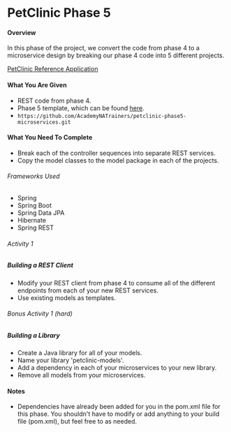 # PetClinic Phase 5

#### Overview
In this phase of the project, we convert the code from phase 4 to a microservice design by breaking our phase 4 code into 5 different projects. 

[PetClinic Reference Application](http://petclinic.cognizantacademy.com)

#### What You Are Given
* REST code from phase 4.
* Phase 5 template, which can be found [here](https://github.com/AcademyNATrainers/petclinic-phase5-microservices.git).
* `https://github.com/AcademyNATrainers/petclinic-phase5-microservices.git`

#### What You Need To Complete
* Break each of the controller sequences into separate REST services.
* Copy the model classes to the model package in each of the projects.

###### Frameworks Used
* Spring
* Spring Boot
* Spring Data JPA
* Hibernate
* Spring REST

###### Activity 1
##### Building a REST Client
* Modify your REST client from phase 4 to consume all of the different endpoints from each of your new REST services.
* Use existing models as templates.

###### Bonus Activity 1 (hard)
##### Building a Library
* Create a Java library for all of your models.
* Name your library 'petclinic-models'.
* Add a dependency in each of your microservices to your new library.
* Remove all models from your microservices.

#### Notes
* Dependencies have already been added for you in the pom.xml file for this phase.  You shouldn't have to modify or add anything to your build file (pom.xml), but feel free to as needed.

